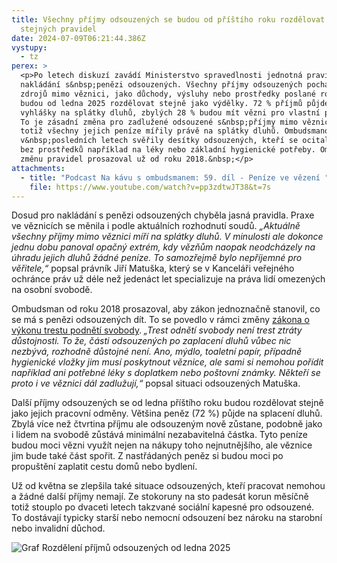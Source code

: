 ```yaml
---
title: Všechny příjmy odsouzených se budou od příštího roku rozdělovat podle
  stejných pravidel
date: 2024-07-09T06:21:44.386Z
vystupy:
  - tz
perex: >
  <p>Po letech diskuzí zavádí Ministerstvo spravedlnosti jednotná pravidla pro
  nakládání s&nbsp;penězi odsouzených. Všechny příjmy odsouzených pocházející ze
  zdrojů mimo věznici, jako důchody, výsluhy nebo prostředky poslané rodinou, se
  budou od ledna 2025 rozdělovat stejně jako výdělky. 72 % příjmů půjde podle
  vyhlášky na splátky dluhů, zbylých 28 % budou mít vězni pro vlastní potřebu.
  To je zásadní změna pro zadlužené odsouzené s&nbsp;příjmy mimo věznici. Dosud
  totiž všechny jejich peníze mířily právě na splátky dluhů. Ombudsmanovi se
  v&nbsp;posledních letech svěřily desítky odsouzených, kteří se ocitali zcela
  bez prostředků například na léky nebo základní hygienické potřeby. Ombudsman
  změnu pravidel prosazoval už od roku 2018.&nbsp;</p>
attachments:
  - title: "Podcast Na kávu s ombudsmanem: 59. díl - Peníze ve vězení "
    file: https://www.youtube.com/watch?v=pp3zdtwJT38&t=7s
---
```

<p>Dosud pro nakládání s&nbsp;penězi odsouzených chyběla jasná pravidla. Praxe ve věznicích se měnila i podle aktuálních rozhodnutí soudů. <em>&bdquo;Aktuálně všechny příjmy mimo věznici míří na splátky dluhů. V&nbsp;minulosti ale dokonce jednu dobu panoval opačný extrém, kdy vězňům naopak neodcházely na úhradu jejich dluhů žádné peníze. To samozřejmě bylo nepříjemné pro věřitele,&ldquo;</em> popsal právník Jiří Matuška, který se v&nbsp;Kanceláři veřejného ochránce práv už déle než jedenáct let specializuje na práva lidí omezených na osobní svobodě.</p>

<p>Ombudsman od roku 2018 prosazoval, aby zákon jednoznačně stanovil, co se má s&nbsp;penězi odsouzených dít. To se povedlo v rámci změny <a href="https://www.zakonyprolidi.cz/cs/2024-29/zneni-20250101#cl1-25">zákona o výkonu trestu podnětí svobody</a>.<strong> </strong><em>&bdquo;Trest odnětí svobody není trest ztráty důstojnosti. To že, části odsouzených po zaplacení dluhů vůbec nic nezbývá, rozhodně důstojné není. Ano, mýdlo, toaletní papír, případně hygienické vložky jim musí poskytnout věznice, ale sami si nemohou pořídit například ani potřebné léky s&nbsp;doplatkem nebo poštovní známky. Někteří se proto i ve věznici dál zadlužují,&ldquo;</em> popsal situaci odsouzených Matuška.</p>

<p>Další příjmy odsouzených se od ledna příštího roku budou rozdělovat stejně jako jejich pracovní odměny. Většina peněz (72 %) půjde na splacení dluhů. Zbylá více než čtvrtina příjmu ale odsouzeným nově zůstane, podobně jako i lidem na svobodě zůstává minimální&nbsp;nezabavitelná částka. Tyto peníze budou moci vězni využít nejen na nákupy toho nejnutnějšího, ale věznice jim bude také část spořit. Z&nbsp;nastřádaných peněz si budou moci po propuštění zaplatit cestu domů nebo bydlení.</p>

<p>Už od května se zlepšila také situace odsouzených, kteří pracovat nemohou a žádné další příjmy nemají. Ze stokoruny na sto padesát korun měsíčně totiž stouplo po dvaceti letech takzvané sociální kapesné pro odsouzené. To dostávají typicky starší nebo nemocní odsouzení bez nároku na starobní nebo invalidní důchod.</p>

<p><img alt="Graf Rozdělení příjmů odsouzených od ledna 2025" src="https://www.ochrance.cz/aktualne/vsechny_prijmy_odsouzenych_se_budou_od_pristiho_roku_rozdelovat_podle_stejnych_pravidel/graf_-_penize_odsouzenych.png" /></p>
